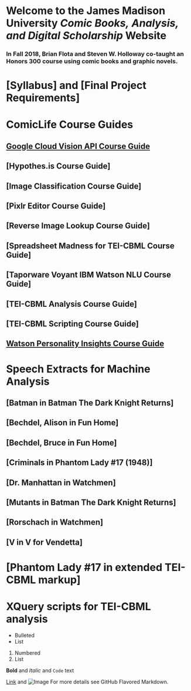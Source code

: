 # Welcome to the James Madison University _Comic_ _Books,_ _Analysis,_ _and_ _Digital_ _Scholarship_ Website

### In Fall 2018, Brian Flota and Steven W. Holloway co-taught an Honors 300 course using comic books and graphic novels. 


# [Syllabus] and [Final Project Requirements]

# ComicLife Course Guides
## [Google Cloud Vision API Course Guide](https://github.com/Stevenholloway/Stevenholloway.github.io/Google_Cloud_Vision_API.pdf)
## [Hypothes.is Course Guide]
## [Image Classification Course Guide]
## [Pixlr Editor Course Guide]
## [Reverse Image Lookup Course Guide]
## [Spreadsheet Madness for TEI-CBML Course Guide]
## [Taporware Voyant IBM Watson NLU Course Guide]
## [TEI-CBML Analysis Course Guide]
## [TEI-CBML Scripting Course Guide]
## [Watson Personality Insights Course Guide](https://github.com/Stevenholloway/Stevenholloway.github.io/Watson_PersonailtyInsights.pdf)

# Speech Extracts for Machine Analysis
## [Batman in Batman The Dark Knight Returns]
## [Bechdel, Alison in Fun Home]
## [Bechdel, Bruce in Fun Home]
## [Criminals in Phantom Lady #17 (1948)]
## [Dr. Manhattan in Watchmen]
## [Mutants in Batman The Dark Knight Returns]
## [Rorschach in Watchmen]
## [V in V for Vendetta]

# [Phantom Lady #17 in extended TEI-CBML markup]
# XQuery scripts for TEI-CBML analysis

- Bulleted
- List

1. Numbered
2. List

**Bold** and _Italic_ and `Code` text

[Link](url) and ![Image](src)
For more details see GitHub Flavored Markdown.


